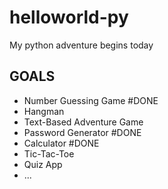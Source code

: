 # helloworld-py
My python adventure begins today

## GOALS

- Number Guessing Game #DONE
- Hangman
- Text-Based Adventure Game
- Password Generator #DONE
- Calculator #DONE
- Tic-Tac-Toe
- Quiz App
- ...
